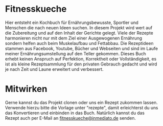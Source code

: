 # Fitnesskueche
Hier entsteht ein Kochbuch für Ernährungsbewusste, Sportler und Menschen die nach neuen Ideen suchen. In diesem Projekt wird wert auf die 
Zubereitung und auf den Inhalt der Gerichte gelegt. Viele der Rezepte harmonieren nicht nur mit dem Ziel einer Ausgewogenen Ernährung sondern 
helfen auch beim Muskelaufbau und Fettabbau. Die Rezeptideen stammen aus Facebook, Youtube, Bücher und Webseiten und sind im Laufe meiner 
Ernährungsumstellung auf den Teller gekommen. Dieses Buch erhebt keinen Anspruch auf Perfektion, Korrektheit oder Vollständigkeit, es ist als 
kleine Rezeptsammlung für den privaten Gebrauch gedacht und wird je nach Zeit und Laune erweitert und verbessert.

# Mitwirken
Gerne kannst du das Projekt clonen oder uns ein Rezept zukommen lassen. Verwende hierzu bitte die Vorlage unter "rezepte", damit erleichterst 
du uns das Konvertieren und einbinden in das Buch. Natürlich kannst du das Rezept auch per E-Mail an fitnesskueche@inmediato.de senden.
